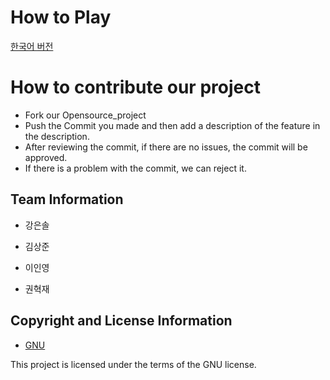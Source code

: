 # How to Play

[한국어 버전](./README_KOREAN.md)

# How to contribute our project

-   Fork our Opensource_project
-   Push the Commit you made and then add a description of the feature  in the description.
-   After reviewing the commit, if there are no issues, the commit will be approved.
-   If there is a problem with the commit, we can reject it.

## Team Information
- 강은솔

- 김상준

- 이인영

- 권혁재


## Copyright and License Information


* [GNU](https://github.com/osamhack2022/CLOUD_APP_IOT_KeepYourEndeavor_Moment/blob/main/LICENSE)

This project is licensed under the terms of the GNU license.
